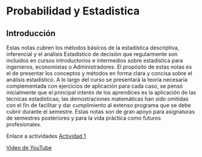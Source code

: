 # Probabilidad y Estadistica

## Introducción
Estas notas cubren los métodos básicos de la estadística descriptiva, inferencial y el análisis Estadístico de decisión que regularmente son incluidos en cursos introductorios e intermedios sobre estadística para ingenieros, economistas o Administradores. El propósito de estas notas es el de presentar los conceptos y métodos en forma clara y concisa sobre el análisis estadístico. A lo largo del curso se presentará la teoría necesaria complementada con ejercicios de aplicación para cada caso, se pensó inicialmente que el principal interés de los aprendices es la aplicación de las técnicas estadísticas; las demostraciones matemáticas han sido omitidas con el fin de facilitar y dar cumplimiento al extenso programa que se debe cubrir durante el semestre. Estas notas son de gran apoyo para asignaturas de semestres posteriores y para la vida práctica como futuros profesionales.

Enlace a actividades
[Actividad 1](https://sitio-web.com)

[Video de YouTube]([https://www.youtube.com/watch?v=dQw4w9WgXcQ](https://prye.readthedocs.io/es/latest/Capitulo_1/005_guia_1.html#fig-poblacion-muestra-01)https://prye.readthedocs.io/es/latest/Capitulo_1/005_guia_1.html#fig-poblacion-muestra-01)

